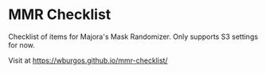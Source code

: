 # MMR Checklist

Checklist of items for Majora's Mask Randomizer. Only supports S3 settings for now.

Visit at https://wburgos.github.io/mmr-checklist/
